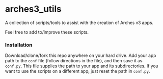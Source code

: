 # arches3_utils
A collection of scripts/tools to assist with the creation of Arches v3 apps.

Feel free to add to/improve these scripts.

### Installation

Download/clone/fork this repo anywhere on your hard drive. Add your app path to the ``conf`` file (follow directions in the file), and then save it as ``conf.py``. This file supplies the path to your app and its subdirectories. If you want to use the scripts on a different app, just reset the path in ``conf.py``.
